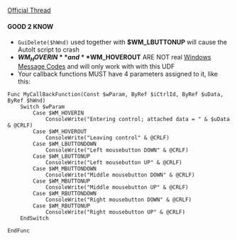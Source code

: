 [Official Thread](https://www.autoitscript.com/forum/topic/184678-an-improved-guictrlsetonevent/)

#### GOOD 2 KNOW
* `GuiDelete($hWnd)` used together with **$WM_LBUTTONUP** will cause the AutoIt script to crash
* **$WM_HOVERIN** and **$WM_HOVEROUT** ARE NOT real [Windows Message Codes](https://www.autoitscript.com/autoit3/docs/appendix/WinMsgCodes.htm) and will only work with with this UDF
* Your callback functions MUST have 4 parameters assigned to it, like this:
```
Func MyCallBackFunction(Const $wParam, ByRef $iCtrlId, ByRef $uData, ByRef $hWnd)
    Switch $wParam
        Case $WM_HOVERIN
            ConsoleWrite("Entering control; attached data = " & $uData & @CRLF)
        Case $WM_HOVEROUT
            ConsoleWrite("Leaving control" & @CRLF)
        Case $WM_LBUTTONDOWN
            ConsoleWrite("Left mousebutton DOWN" & @CRLF)
        Case $WM_LBUTTONUP
            ConsoleWrite("Left mousebutton UP" & @CRLF)
        Case $WM_MBUTTONDOWN
            ConsoleWrite("Middle mousebutton DOWN" & @CRLF)
        Case $WM_MBUTTONUP
            ConsoleWrite("Middle mousebutton UP" & @CRLF)
        Case $WM_RBUTTONDOWN
            ConsoleWrite("Right mousebutton DOWN" & @CRLF)
        Case $WM_RBUTTONUP
            ConsoleWrite("Right mousebutton UP" & @CRLF)
    EndSwitch

EndFunc
```
